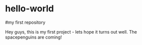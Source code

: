 # hello-world
#my first repository

Hey guys, 
this is my first project - lets hope it turns out well. The spacepenguins are coming!
